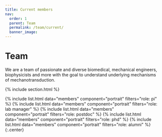 ```yaml
---
title: Current members
nav: 
  order: 1
  parent: Team
  permalink: /team/current/ 
  banner_image: 
--- 
```


# <i class="fas fa-users"></i>Team

We are a team of passionate and diverse biomedical, mechanical engineers, biophysicists and more with the goal to understand underlying mechanisms of mechanotransduction. 

{% include section.html %}

{%
  include list.html
  data="members"
  component="portrait"
  filters="role: pi"
%}
{%
  include list.html
  data="members"
  component="portrait"
  filters="role: lab manager"
%}
{%
  include list.html
  data="members"
  component="portrait"
  filters="role: postdoc"
%}
{%
  include list.html
  data="members"
  component="portrait"
  filters="role: phd"
%}
{%
  include list.html
  data="members"
  component="portrait"
  filters="role: alumni"
%}
{:.center}
